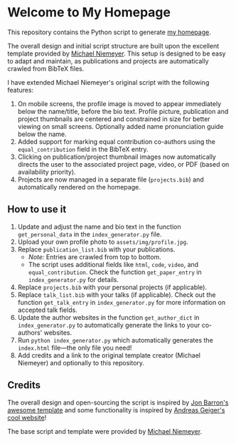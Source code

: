# Welcome to My Homepage

This repository contains the Python script to generate [my homepage](https://atakan-topaloglu.github.io/).

The overall design and initial script structure are built upon the excellent template provided by [Michael Niemeyer](https://m-niemeyer.github.io/). This setup is designed to be easy to adapt and maintain, as publications and projects are automatically crawled from BibTeX files.

I have extended Michael Niemeyer's original script with the following features:

1. On mobile screens, the profile image is moved to appear immediately below the name/title, before the bio text. Profile picture, publication and project thumbnails are centered and constrained in size for better viewing on small screens. Optionally added name pronunciation guide below the name.
2.  Added support for marking equal contribution co-authors using the `equal_contribution` field in the BibTeX entry.
3. Clicking on publication/project thumbnail images now automatically directs the user to the associated project page, video, or PDF (based on availability priority).
4. Projects are now managed in a separate file (`projects.bib`) and automatically rendered on the homepage.

## How to use it

1.  Update and adjust the name and bio text in the function `get_personal_data` in the `index_generator.py` file.
2.  Upload your own profile photo to `assets/img/profile.jpg`.
3.  Replace `publication_list.bib` with your publications.
    *   *Note:* Entries are crawled from top to bottom.
    *   The script uses additional fields like `html`, `code`, `video`, and `equal_contribution`. Check the function `get_paper_entry` in `index_generator.py` for details.
4.  Replace `projects.bib` with your personal projects (if applicable).
5.  Replace `talk_list.bib` with your talks (if applicable). Check out the function `get_talk_entry` in `index_generator.py` for more information on accepted talk fields.
6.  Update the author websites in the function `get_author_dict` in `index_generator.py` to automatically generate the links to your co-authors' websites.
7.  Run `python index_generator.py` which automatically generates the `index.html` file—the only file you need!
8.  Add credits and a link to the original template creator (Michael Niemeyer) and optionally to this repository.

## Credits

The overall design and open-sourcing the script is inspired by [Jon Barron's awesome template](https://jonbarron.info/) and some functionality is inspired by [Andreas Geiger's cool website](https://cvlibs.net)!

The base script and template were provided by [Michael Niemeyer](https://m-niemeyer.github.io/).